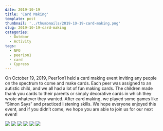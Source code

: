 ```yaml
---
date: 2019-10-19
title: 'Card Making'
template: post
thumbnail: '../thumbnails/2019-10-19-card-making.png'
slug: 2019-10-19-card-making
categories:
  - Outdoor
  - Activity
tags:
  - NPO
  - peer1on1
  - card
  - Cypress
---
```


On October 19, 2019, Peer1on1 held a card making event inviting any people on the spectrum to come and make cards. Each peer was assigned to an autistic child, and we all had a lot of fun making cards. The children made thank you cards to their parents or simply decorative cards in which they wrote whatever they wanted. After card making, we played some games like “Simon Says” and practiced listening skills. We hope everyone enjoyed this event, and if you didn’t come, we hope you are able to join us for our next event!

![](https://cdn.discordapp.com/attachments/407224758992896000/639332528343482379/image0.jpg)
![](https://cdn.discordapp.com/attachments/407224758992896000/639332528787947526/image1.jpg)
![](https://cdn.discordapp.com/attachments/407224758992896000/639332528787947523/image2.jpg)
![](https://cdn.discordapp.com/attachments/407224758992896000/639332882485346313/image0.jpg)
![](https://cdn.discordapp.com/attachments/407224758992896000/639332527881846804/image4.jpg)
![](https://cdn.discordapp.com/attachments/407224758992896000/639332527248637973/image5.jpg)